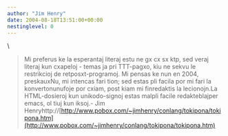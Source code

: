 ```yaml
---
author: "Jim Henry"
date: 2004-08-18T13:51:00+00:00
nestinglevel: 0
---
```

\
>Mi preferus ke la esperantaj literaj estu ne gx cx sx ktp, sed veraj
>literaj kun cxapeloj - temas ja pri TTT-pagxo, kiu ne sekvu le
>restrikcioj de retposxt-programoj. Mi pensas ke nun en 2004, preskauxNu, mi intencas fari tion; sed estas pli facila por mi fari la konvertonunufoje por cxiam, post kiam mi finredaktis la lecionojn.La HTML-dosieroj kun unikodo-signoj estas malpli facile redakteblajper emacs, ol tiuj kun iksoj.- Jim Henryhttp://[http://www.pobox.com/~jimhenry/conlang/tokipona/tokipona.htm](http://www.pobox.com/~jimhenry/conlang/tokipona/tokipona.htm)